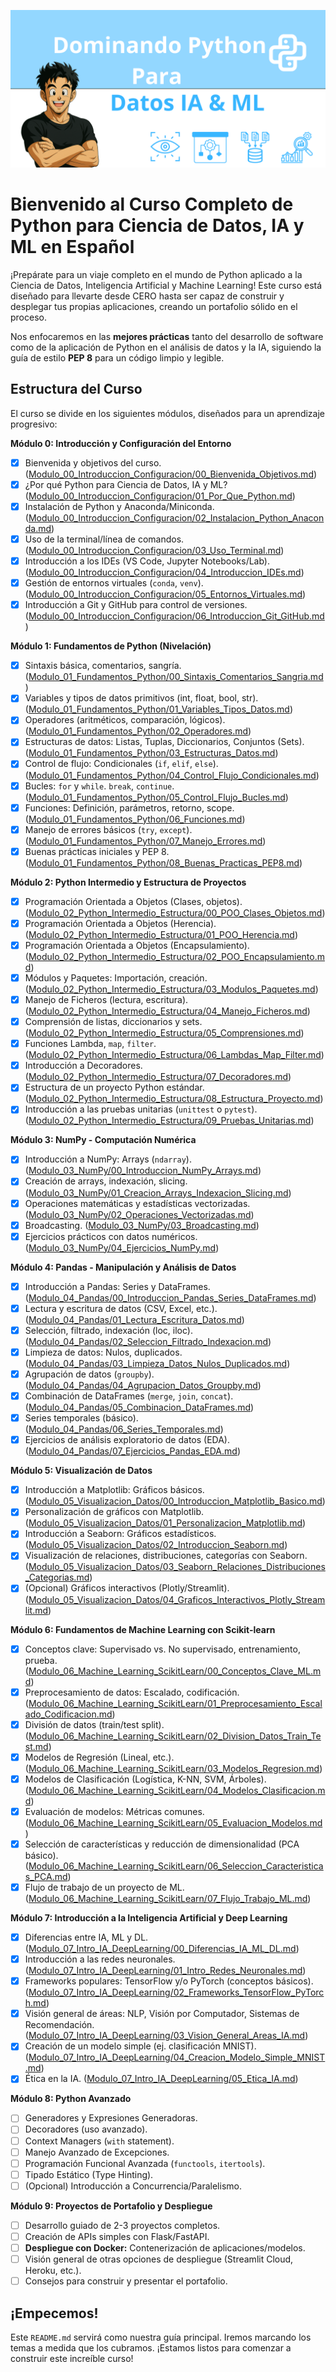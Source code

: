 ![Curso Python Banner](assets/banner.png)

# Bienvenido al Curso Completo de Python para Ciencia de Datos, IA y ML en Español

¡Prepárate para un viaje completo en el mundo de Python aplicado a la Ciencia de Datos, Inteligencia Artificial y Machine Learning! Este curso está diseñado para llevarte desde CERO hasta ser capaz de construir y desplegar tus propias aplicaciones, creando un portafolio sólido en el proceso.

Nos enfocaremos en las **mejores prácticas** tanto del desarrollo de software como de la aplicación de Python en el análisis de datos y la IA, siguiendo la guía de estilo **PEP 8** para un código limpio y legible.

## Estructura del Curso

El curso se divide en los siguientes módulos, diseñados para un aprendizaje progresivo:

**Módulo 0: Introducción y Configuración del Entorno**
*   [x] Bienvenida y objetivos del curso. ([Modulo_00_Introduccion_Configuracion/00_Bienvenida_Objetivos.md](Modulo_00_Introduccion_Configuracion/00_Bienvenida_Objetivos.md))
*   [x] ¿Por qué Python para Ciencia de Datos, IA y ML? ([Modulo_00_Introduccion_Configuracion/01_Por_Que_Python.md](Modulo_00_Introduccion_Configuracion/01_Por_Que_Python.md))
*   [x] Instalación de Python y Anaconda/Miniconda. ([Modulo_00_Introduccion_Configuracion/02_Instalacion_Python_Anaconda.md](Modulo_00_Introduccion_Configuracion/02_Instalacion_Python_Anaconda.md))
*   [x] Uso de la terminal/línea de comandos. ([Modulo_00_Introduccion_Configuracion/03_Uso_Terminal.md](Modulo_00_Introduccion_Configuracion/03_Uso_Terminal.md))
*   [x] Introducción a los IDEs (VS Code, Jupyter Notebooks/Lab). ([Modulo_00_Introduccion_Configuracion/04_Introduccion_IDEs.md](Modulo_00_Introduccion_Configuracion/04_Introduccion_IDEs.md))
*   [x] Gestión de entornos virtuales (`conda`, `venv`). ([Modulo_00_Introduccion_Configuracion/05_Entornos_Virtuales.md](Modulo_00_Introduccion_Configuracion/05_Entornos_Virtuales.md))
*   [x] Introducción a Git y GitHub para control de versiones. ([Modulo_00_Introduccion_Configuracion/06_Introduccion_Git_GitHub.md](Modulo_00_Introduccion_Configuracion/06_Introduccion_Git_GitHub.md))

**Módulo 1: Fundamentos de Python (Nivelación)**
*   [x] Sintaxis básica, comentarios, sangría. ([Modulo_01_Fundamentos_Python/00_Sintaxis_Comentarios_Sangria.md](Modulo_01_Fundamentos_Python/00_Sintaxis_Comentarios_Sangria.md))
*   [x] Variables y tipos de datos primitivos (int, float, bool, str). ([Modulo_01_Fundamentos_Python/01_Variables_Tipos_Datos.md](Modulo_01_Fundamentos_Python/01_Variables_Tipos_Datos.md))
*   [x] Operadores (aritméticos, comparación, lógicos). ([Modulo_01_Fundamentos_Python/02_Operadores.md](Modulo_01_Fundamentos_Python/02_Operadores.md))
*   [x] Estructuras de datos: Listas, Tuplas, Diccionarios, Conjuntos (Sets). ([Modulo_01_Fundamentos_Python/03_Estructuras_Datos.md](Modulo_01_Fundamentos_Python/03_Estructuras_Datos.md))
*   [x] Control de flujo: Condicionales (`if`, `elif`, `else`). ([Modulo_01_Fundamentos_Python/04_Control_Flujo_Condicionales.md](Modulo_01_Fundamentos_Python/04_Control_Flujo_Condicionales.md))
*   [x] Bucles: `for` y `while`. `break`, `continue`. ([Modulo_01_Fundamentos_Python/05_Control_Flujo_Bucles.md](Modulo_01_Fundamentos_Python/05_Control_Flujo_Bucles.md))
*   [x] Funciones: Definición, parámetros, retorno, scope. ([Modulo_01_Fundamentos_Python/06_Funciones.md](Modulo_01_Fundamentos_Python/06_Funciones.md))
*   [x] Manejo de errores básicos (`try`, `except`). ([Modulo_01_Fundamentos_Python/07_Manejo_Errores.md](Modulo_01_Fundamentos_Python/07_Manejo_Errores.md))
*   [x] Buenas prácticas iniciales y PEP 8. ([Modulo_01_Fundamentos_Python/08_Buenas_Practicas_PEP8.md](Modulo_01_Fundamentos_Python/08_Buenas_Practicas_PEP8.md))

**Módulo 2: Python Intermedio y Estructura de Proyectos**
*   [x] Programación Orientada a Objetos (Clases, objetos). ([Modulo_02_Python_Intermedio_Estructura/00_POO_Clases_Objetos.md](Modulo_02_Python_Intermedio_Estructura/00_POO_Clases_Objetos.md))
*   [x] Programación Orientada a Objetos (Herencia). ([Modulo_02_Python_Intermedio_Estructura/01_POO_Herencia.md](Modulo_02_Python_Intermedio_Estructura/01_POO_Herencia.md))
*   [x] Programación Orientada a Objetos (Encapsulamiento). ([Modulo_02_Python_Intermedio_Estructura/02_POO_Encapsulamiento.md](Modulo_02_Python_Intermedio_Estructura/02_POO_Encapsulamiento.md))
*   [x] Módulos y Paquetes: Importación, creación. ([Modulo_02_Python_Intermedio_Estructura/03_Modulos_Paquetes.md](Modulo_02_Python_Intermedio_Estructura/03_Modulos_Paquetes.md))
*   [x] Manejo de Ficheros (lectura, escritura). ([Modulo_02_Python_Intermedio_Estructura/04_Manejo_Ficheros.md](Modulo_02_Python_Intermedio_Estructura/04_Manejo_Ficheros.md))
*   [x] Comprensión de listas, diccionarios y sets. ([Modulo_02_Python_Intermedio_Estructura/05_Comprensiones.md](Modulo_02_Python_Intermedio_Estructura/05_Comprensiones.md))
*   [x] Funciones Lambda, `map`, `filter`. ([Modulo_02_Python_Intermedio_Estructura/06_Lambdas_Map_Filter.md](Modulo_02_Python_Intermedio_Estructura/06_Lambdas_Map_Filter.md))
*   [x] Introducción a Decoradores. ([Modulo_02_Python_Intermedio_Estructura/07_Decoradores.md](Modulo_02_Python_Intermedio_Estructura/07_Decoradores.md))
*   [x] Estructura de un proyecto Python estándar. ([Modulo_02_Python_Intermedio_Estructura/08_Estructura_Proyecto.md](Modulo_02_Python_Intermedio_Estructura/08_Estructura_Proyecto.md))
*   [x] Introducción a las pruebas unitarias (`unittest` o `pytest`). ([Modulo_02_Python_Intermedio_Estructura/09_Pruebas_Unitarias.md](Modulo_02_Python_Intermedio_Estructura/09_Pruebas_Unitarias.md))

**Módulo 3: NumPy - Computación Numérica**
*   [x] Introducción a NumPy: Arrays (`ndarray`). ([Modulo_03_NumPy/00_Introduccion_NumPy_Arrays.md](Modulo_03_NumPy/00_Introduccion_NumPy_Arrays.md))
*   [x] Creación de arrays, indexación, slicing. ([Modulo_03_NumPy/01_Creacion_Arrays_Indexacion_Slicing.md](Modulo_03_NumPy/01_Creacion_Arrays_Indexacion_Slicing.md))
*   [x] Operaciones matemáticas y estadísticas vectorizadas. ([Modulo_03_NumPy/02_Operaciones_Vectorizadas.md](Modulo_03_NumPy/02_Operaciones_Vectorizadas.md))
*   [x] Broadcasting. ([Modulo_03_NumPy/03_Broadcasting.md](Modulo_03_NumPy/03_Broadcasting.md))
*   [x] Ejercicios prácticos con datos numéricos. ([Modulo_03_NumPy/04_Ejercicios_NumPy.md](Modulo_03_NumPy/04_Ejercicios_NumPy.md))

**Módulo 4: Pandas - Manipulación y Análisis de Datos**
*   [x] Introducción a Pandas: Series y DataFrames. ([Modulo_04_Pandas/00_Introduccion_Pandas_Series_DataFrames.md](Modulo_04_Pandas/00_Introduccion_Pandas_Series_DataFrames.md))
*   [x] Lectura y escritura de datos (CSV, Excel, etc.). ([Modulo_04_Pandas/01_Lectura_Escritura_Datos.md](Modulo_04_Pandas/01_Lectura_Escritura_Datos.md))
*   [x] Selección, filtrado, indexación (loc, iloc). ([Modulo_04_Pandas/02_Seleccion_Filtrado_Indexacion.md](Modulo_04_Pandas/02_Seleccion_Filtrado_Indexacion.md))
*   [x] Limpieza de datos: Nulos, duplicados. ([Modulo_04_Pandas/03_Limpieza_Datos_Nulos_Duplicados.md](Modulo_04_Pandas/03_Limpieza_Datos_Nulos_Duplicados.md))
*   [x] Agrupación de datos (`groupby`). ([Modulo_04_Pandas/04_Agrupacion_Datos_Groupby.md](Modulo_04_Pandas/04_Agrupacion_Datos_Groupby.md))
*   [x] Combinación de DataFrames (`merge`, `join`, `concat`). ([Modulo_04_Pandas/05_Combinacion_DataFrames.md](Modulo_04_Pandas/05_Combinacion_DataFrames.md))
*   [x] Series temporales (básico). ([Modulo_04_Pandas/06_Series_Temporales.md](Modulo_04_Pandas/06_Series_Temporales.md))
*   [x] Ejercicios de análisis exploratorio de datos (EDA). ([Modulo_04_Pandas/07_Ejercicios_Pandas_EDA.md](Modulo_04_Pandas/07_Ejercicios_Pandas_EDA.md))

**Módulo 5: Visualización de Datos**
*   [x] Introducción a Matplotlib: Gráficos básicos. ([Modulo_05_Visualizacion_Datos/00_Introduccion_Matplotlib_Basico.md](Modulo_05_Visualizacion_Datos/00_Introduccion_Matplotlib_Basico.md))
*   [x] Personalización de gráficos con Matplotlib. ([Modulo_05_Visualizacion_Datos/01_Personalizacion_Matplotlib.md](Modulo_05_Visualizacion_Datos/01_Personalizacion_Matplotlib.md))
*   [x] Introducción a Seaborn: Gráficos estadísticos. ([Modulo_05_Visualizacion_Datos/02_Introduccion_Seaborn.md](Modulo_05_Visualizacion_Datos/02_Introduccion_Seaborn.md))
*   [x] Visualización de relaciones, distribuciones, categorías con Seaborn. ([Modulo_05_Visualizacion_Datos/03_Seaborn_Relaciones_Distribuciones_Categorias.md](Modulo_05_Visualizacion_Datos/03_Seaborn_Relaciones_Distribuciones_Categorias.md))
*   [x] (Opcional) Gráficos interactivos (Plotly/Streamlit). ([Modulo_05_Visualizacion_Datos/04_Graficos_Interactivos_Plotly_Streamlit.md](Modulo_05_Visualizacion_Datos/04_Graficos_Interactivos_Plotly_Streamlit.md))

**Módulo 6: Fundamentos de Machine Learning con Scikit-learn**
*   [x] Conceptos clave: Supervisado vs. No supervisado, entrenamiento, prueba. ([Modulo_06_Machine_Learning_ScikitLearn/00_Conceptos_Clave_ML.md](Modulo_06_Machine_Learning_ScikitLearn/00_Conceptos_Clave_ML.md))
*   [x] Preprocesamiento de datos: Escalado, codificación. ([Modulo_06_Machine_Learning_ScikitLearn/01_Preprocesamiento_Escalado_Codificacion.md](Modulo_06_Machine_Learning_ScikitLearn/01_Preprocesamiento_Escalado_Codificacion.md))
*   [x] División de datos (train/test split). ([Modulo_06_Machine_Learning_ScikitLearn/02_Division_Datos_Train_Test.md](Modulo_06_Machine_Learning_ScikitLearn/02_Division_Datos_Train_Test.md))
*   [x] Modelos de Regresión (Lineal, etc.). ([Modulo_06_Machine_Learning_ScikitLearn/03_Modelos_Regresion.md](Modulo_06_Machine_Learning_ScikitLearn/03_Modelos_Regresion.md))
*   [x] Modelos de Clasificación (Logística, K-NN, SVM, Árboles). ([Modulo_06_Machine_Learning_ScikitLearn/04_Modelos_Clasificacion.md](Modulo_06_Machine_Learning_ScikitLearn/04_Modelos_Clasificacion.md))
*   [x] Evaluación de modelos: Métricas comunes. ([Modulo_06_Machine_Learning_ScikitLearn/05_Evaluacion_Modelos.md](Modulo_06_Machine_Learning_ScikitLearn/05_Evaluacion_Modelos.md))
*   [x] Selección de características y reducción de dimensionalidad (PCA básico). ([Modulo_06_Machine_Learning_ScikitLearn/06_Seleccion_Caracteristicas_PCA.md](Modulo_06_Machine_Learning_ScikitLearn/06_Seleccion_Caracteristicas_PCA.md))
*   [x] Flujo de trabajo de un proyecto de ML. ([Modulo_06_Machine_Learning_ScikitLearn/07_Flujo_Trabajo_ML.md](Modulo_06_Machine_Learning_ScikitLearn/07_Flujo_Trabajo_ML.md))

**Módulo 7: Introducción a la Inteligencia Artificial y Deep Learning**
*   [x] Diferencias entre IA, ML y DL. ([Modulo_07_Intro_IA_DeepLearning/00_Diferencias_IA_ML_DL.md](Modulo_07_Intro_IA_DeepLearning/00_Diferencias_IA_ML_DL.md))
*   [x] Introducción a las redes neuronales. ([Modulo_07_Intro_IA_DeepLearning/01_Intro_Redes_Neuronales.md](Modulo_07_Intro_IA_DeepLearning/01_Intro_Redes_Neuronales.md))
*   [x] Frameworks populares: TensorFlow y/o PyTorch (conceptos básicos). ([Modulo_07_Intro_IA_DeepLearning/02_Frameworks_TensorFlow_PyTorch.md](Modulo_07_Intro_IA_DeepLearning/02_Frameworks_TensorFlow_PyTorch.md))
*   [x] Visión general de áreas: NLP, Visión por Computador, Sistemas de Recomendación. ([Modulo_07_Intro_IA_DeepLearning/03_Vision_General_Areas_IA.md](Modulo_07_Intro_IA_DeepLearning/03_Vision_General_Areas_IA.md))
*   [x] Creación de un modelo simple (ej. clasificación MNIST). ([Modulo_07_Intro_IA_DeepLearning/04_Creacion_Modelo_Simple_MNIST.md](Modulo_07_Intro_IA_DeepLearning/04_Creacion_Modelo_Simple_MNIST.md))
*   [x] Ética en la IA. ([Modulo_07_Intro_IA_DeepLearning/05_Etica_IA.md](Modulo_07_Intro_IA_DeepLearning/05_Etica_IA.md))

**Módulo 8: Python Avanzado**
*   [ ] Generadores y Expresiones Generadoras.
*   [ ] Decoradores (uso avanzado).
*   [ ] Context Managers (`with` statement).
*   [ ] Manejo Avanzado de Excepciones.
*   [ ] Programación Funcional Avanzada (`functools`, `itertools`).
*   [ ] Tipado Estático (Type Hinting).
*   [ ] (Opcional) Introducción a Concurrencia/Paralelismo.

**Módulo 9: Proyectos de Portafolio y Despliegue**
*   [ ] Desarrollo guiado de 2-3 proyectos completos.
*   [ ] Creación de APIs simples con Flask/FastAPI.
*   [ ] **Despliegue con Docker:** Contenerización de aplicaciones/modelos.
*   [ ] Visión general de otras opciones de despliegue (Streamlit Cloud, Heroku, etc.).
*   [ ] Consejos para construir y presentar el portafolio.

## ¡Empecemos!

Este `README.md` servirá como nuestra guía principal. Iremos marcando los temas a medida que los cubramos. ¡Estamos listos para comenzar a construir este increíble curso!
